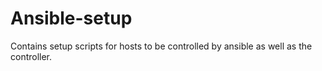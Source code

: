 # Ansible-setup

Contains setup scripts for hosts to be controlled by ansible as well as the controller.




